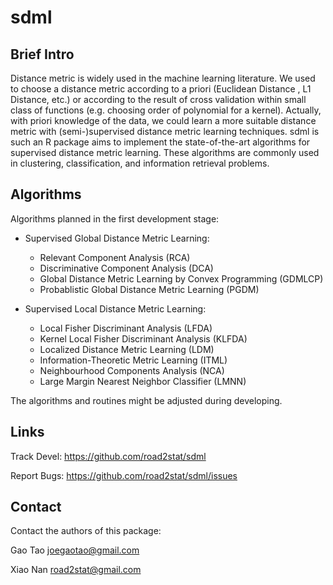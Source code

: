 # sdml

## Brief Intro

Distance metric is widely used in the machine learning literature. We used to choose a distance metric according to a priori (Euclidean Distance , L1 Distance, etc.) or according to the result of cross validation within small class of functions (e.g. choosing order of polynomial for a kernel). Actually, with priori knowledge of the data, we could learn a more suitable distance metric with (semi-)supervised distance metric learning techniques. sdml is such an R package aims to implement the state-of-the-art algorithms for supervised distance metric learning. These algorithms are commonly used in clustering, classification, and information retrieval problems.

## Algorithms

Algorithms planned in the first development stage:

  * Supervised Global Distance Metric Learning:
  
    * Relevant Component Analysis (RCA)
    * Discriminative Component Analysis (DCA)
    * Global Distance Metric Learning by Convex Programming (GDMLCP)
    * Probablistic Global Distance Metric Learning (PGDM)

  * Supervised Local Distance Metric Learning:

    * Local Fisher Discriminant Analysis (LFDA)
    * Kernel Local Fisher Discriminant Analysis (KLFDA)
    * Localized Distance Metric Learning (LDM)
    * Information-Theoretic Metric Learning (ITML)
    * Neighbourhood Components Analysis (NCA)
    * Large Margin Nearest Neighbor Classifier (LMNN)

The algorithms and routines might be adjusted during developing.

## Links

Track Devel: https://github.com/road2stat/sdml

Report Bugs: https://github.com/road2stat/sdml/issues

## Contact

Contact the authors of this package:

Gao Tao <joegaotao@gmail.com>

Xiao Nan <road2stat@gmail.com>

